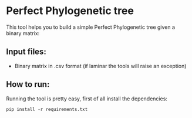 # Perfect Phylogenetic tree
This tool helps you to build a simple Perfect Phylogenetic tree given a binary matrix:

## Input files:
- Binary matrix in .csv format (if laminar the tools will raise an exception)

## How to run:
Running the tool is pretty easy, first of all install the dependencies:
```
pip install -r requirements.txt
```
